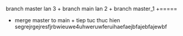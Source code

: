 branch master lan 3 + branch main lan 2 + branch master_1 +=====
+ merge master to main  + tiep tuc thuc hien
segrejrgejresfjrbwieuwe4uhweruwferuihaefaejbfajebfajewbf

